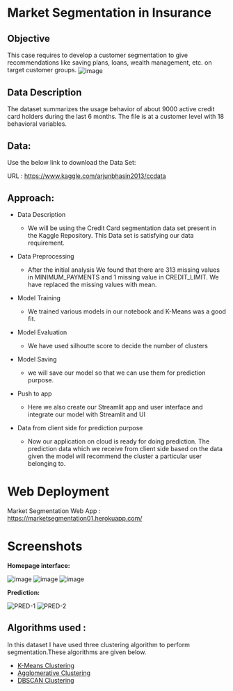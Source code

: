 
# Market Segmentation in Insurance



## Objective
This case requires to develop a customer segmentation to give recommendations like saving plans, loans, wealth management, etc. on target customer groups.
<img align="center" src="https://user-images.githubusercontent.com/34673684/137431219-a5d99ac4-ce63-4435-8a49-4e19b09d0a07.png" alt="image">

## Data Description

The dataset summarizes the usage behavior of about 9000 active credit card holders during the last 6 months. The file is at a customer level with 18 behavioral variables.

## Data:

Use the below link to download the Data Set:

URL : https://www.kaggle.com/arjunbhasin2013/ccdata

## Approach:
* Data Description
  * We will be using the Credit Card segmentation data set present in the Kaggle Repository. This Data set is satisfying our data requirement. 

* Data Preprocessing
  * After the initial analysis We found that there are 313 missing values in MINIMUM_PAYMENTS and 1 missing value in CREDIT_LIMIT. We have replaced the missing values with mean.
  
* Model Training
  * We trained various models in our notebook and K-Means was a good fit.

* Model Evaluation
  * We have used silhoutte score to decide the number of clusters

* Model Saving
  * we will save our model so that we can use them for prediction purpose.

* Push to app
  * Here we also create our Streamlit app and user interface and integrate our model with Streamlit and UI

* Data from client side for prediction purpose
  * Now our application on cloud is ready for doing prediction. The prediction data which we receive from client side based on the data given the model will recommend the cluster a particular user belonging to.

 Web Deployment
 ===================================
Market Segmentation Web App : https://marketsegmentation01.herokuapp.com/

Screenshots
====================================
**Homepage interface:**

![image](https://user-images.githubusercontent.com/24864663/156436706-d42fbb3b-c124-44e4-a93c-a44be06c96b3.PNG)
![image](https://user-images.githubusercontent.com/24864663/156436752-dbfd50f8-8c1c-47f0-a274-85c98f817c5f.PNG)
![image](https://user-images.githubusercontent.com/24864663/156436759-f1b69608-47cb-4c3e-80ef-57c6aaf5b1f5.PNG)

**Prediction:**

![PRED-1](https://user-images.githubusercontent.com/24864663/156437402-234f57f7-2862-476c-a395-bb22b53c5976.PNG)
![PRED-2](https://user-images.githubusercontent.com/24864663/156437414-6bd4c8d8-cdea-4dad-b054-13357fffed4a.PNG)


## Algorithms used :
In this dataset I have used three clustering algorithm to perform segmentation.These algorithms are given below.
- [K-Means Clustering](https://en.wikipedia.org/wiki/K-means_clustering)
- [Agglomerative Clustering](https://scikit-learn.org/stable/modules/generated/sklearn.cluster.AgglomerativeClustering.html)
- [DBSCAN Clustering](https://scikit-learn.org/stable/modules/generated/sklearn.cluster.DBSCAN.html)


